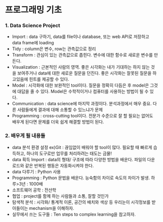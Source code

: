 # 프로그래밍 기초
### 1. Data Science Project
- Import : data 구하기, data를 file이나 database, 또는 web API로 저장하고 data frame에 loading
- Tidy : column은 변수, row는 관측값으로 정리
- Transform : 관심이 있는 관측값으로 좁힌다. 변수에 대한 함수로 새로운 변수를 만든다.
- Visualization : 근본적인 사람의 영역. 좋은 시각화는 내가 기대하는 하지 않는 것을 보여주거나 data에 대한 새로운 질문을 던진다. 좋은 시각화는 잘못된 질문을 하고있음에 힌트를 제공할 수 있다.
- Model : 시각화에 대한 보완적인 tool이다. 질문을 정확히 다듬은 후 model은 그것에 대답을 줄 수 있다. Model은 수학적이거나 컴퓨터를 사용하는 방법이 될 수 있다.
- Communication : data science에 마지막 과정이다. 분석과정에서 매우 중요. 다른 사람들에게 결과에 대해 소통할 수 있느냐가 문제
- Programming : cross-cutting tool이다. 전문가 수준으로 잘 할 필요는 없어도 배우게 된다면 문제를 더욱 쉽게 해결할 방법이 된다.
### 2. 배우게 될 내용들
- data 분석 환경 설정 ex)Git : 끊임없이 배워야 할 tool이 많다. 
 필요할 때 빠르게 습득하고, 하나의 도구로만 업무를 처리하려는 태도는 금물!
 - data 획득 Import : data의 형태/ 구조에 따라 다양한 방법을 배운다. 파일의 다운로드와 같은 반복된 행동은 자동화시켜야 한다.
 - data 다루기 : Python 사용
 - Programming : Python 문법을 배운다. 능숙함의 차이로 속도의 차이가 발생. 하루>3년 : 1000배
 - 소프트웨어 공학 : 전산학
 - 협업 : project를 함께 하는 사람들과 소통, 잘할 것인가
 - 탐색적 분석 : 시각화/ 통계적 이론, 공간의 배치와 색상 등 우리눈이 시각정보를 받아들이는 mechanism을 이해하자.
 - 실무에서 쓰는 도구들 : Ten steps to complex learning을 참고하자.

